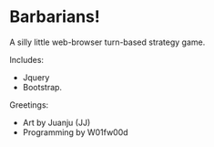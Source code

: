 # Barbarians!
A silly little web-browser turn-based strategy game.

Includes:
* Jquery 
* Bootstrap.

Greetings:
* Art by Juanju (JJ)
* Programming by W01fw00d
